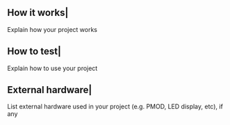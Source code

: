 <!---

This file is used to generate your project datasheet. Please fill in the information below and delete any unused
sections.

You can also include images in this folder and reference them in the markdown. Each image must be less than
512 kb in size, and the combined size of all images must be less than 1 MB.
-->

## How it works| 

Explain how your project works

## How to test| 

Explain how to use your project

## External hardware| 

List external hardware used in your project (e.g. PMOD, LED display, etc), if any
